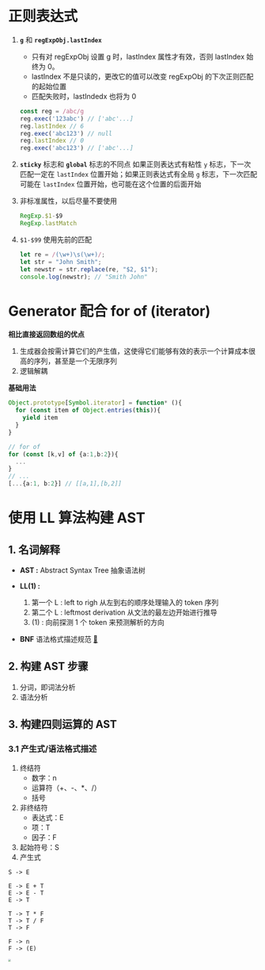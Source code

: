 # 正则表达式 

1. **`g`** 和  **`regExpObj.lastIndex`**

   - 只有对 regExpObj 设置 g 时，lastIndex 属性才有效，否则 lastIndex 始终为 0。
   - lastIndex 不是只读的，更改它的值可以改变 regExpObj 的下次正则匹配的起始位置
   - 匹配失败时，lastIndedx 也将为 0

   ```typescript
   const reg = /abc/g
   reg.exec('123abc') // ['abc'...]
   reg.lastIndex // 6
   reg.exec('abc123') // null
   reg.lastIndex // 0
   reg.exec('abc123') // ['abc'...]
   ```

2.  **`sticky`** 标志和 **`global`** 标志的不同点
   如果正则表达式有粘性 `y` 标志，下一次匹配一定在 `lastIndex` 位置开始；如果正则表达式有全局 `g` 标志，下一次匹配可能在 `lastIndex` 位置开始，也可能在这个位置的后面开始

3. 非标准属性，以后尽量不要使用

   ```typescript
   RegExp.$1-$9
   RegExp.lastMatch
   ```

4. `$1-$99` 使用先前的匹配

   ```typescript
   let re = /(\w+)\s(\w+)/;
   let str = "John Smith";
   let newstr = str.replace(re, "$2, $1");
   console.log(newstr); // "Smith John"
   ```

# Generator 配合 for of (iterator)

**相比直接返回数组的优点**

1. 生成器会按需计算它们的产生值，这使得它们能够有效的表示一个计算成本很高的序列，甚至是一个无限序列
2. 逻辑解耦

**基础用法**

```typescript
Object.prototype[Symbol.iterator] = function* (){
  for (const item of Object.entries(this)){
    yield item
  }
}

// for of
for (const [k,v] of {a:1,b:2}){
  ...
}
// ...
[...{a:1, b:2}] // [[a,1],[b,2]]

```

# 使用 LL 算法构建 AST

## 1. 名词解释

- **AST :** Abstract Syntax Tree 抽象语法树

- **LL(1) :**
  1. 第一个 L : left to righ 从左到右的顺序处理输入的 token 序列
  2. 第二个 L : leftmost derivation 从文法的最左边开始进行推导
  3. (1) : 向前探测 1 个 token 来预测解析的方向
- **BNF** 语法格式描述规范 [🐴 ](https://www.jianshu.com/p/15efcb0c06c8)

## 2. 构建 AST 步骤

1. 分词，即词法分析
2. 语法分析

## 3. 构建四则运算的 AST

### 3.1 产生式/语法格式描述

1. 终结符
   - 数字：n
   - 运算符（+、-、*、/）
   - 括号
2. 非终结符
   - 表达式：E
   - 项：T
   - 因子：F
3. 起始符号：S
4. 产生式

```
S -> E

E -> E + T
E -> E - T
E -> T

T -> T * F
T -> T / F
T -> F

F -> n
F -> (E)
```

<img src="https://s3.ax1x.com/2020/11/13/Dp1N0f.jpg" style="zoom:33%;" />

